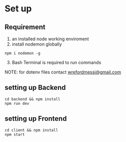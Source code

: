 # Set up

## Requirement

1. an installed node working enviroment
2. install nodemon globally

```
npm i nodemon -g
```

3. Bash Terminal is required to run commands

NOTE: for dotenv files contact wrefordmessi@gmail.com

## setting up Backend

```
cd backend && npm install
npm run dev
```

## setting up Frontend

```
cd client && npm install
npm start
```
